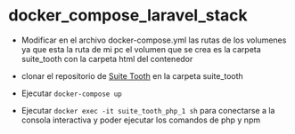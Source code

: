 # docker_compose_laravel_stack

- Modificar en el archivo docker-compose.yml las rutas de los volumenes ya que esta la ruta de mi pc el volumen que se crea es la carpeta suite_tooth con la carpeta html del contenedor

- clonar el repositorio de [Suite Tooth](https://github.com/AnthonyFilgueira/suite_tooth) en la carpeta suite_tooth


- Ejecutar `docker-compose up`


- Ejecutar `docker exec -it suite_tooth_php_1 sh` para conectarse a la consola interactiva y poder ejecutar los comandos de php y npm
